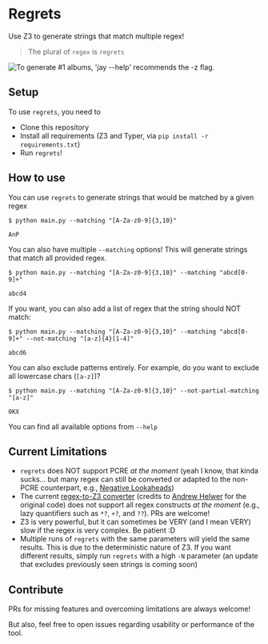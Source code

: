 # Regrets

Use Z3 to generate strings that match multiple regex!

> The plural of `regex` is `regrets`

![To generate #1 albums, 'jay --help' recommends the -z flag.](https://imgs.xkcd.com/comics/perl_problems.png)

## Setup

To use `regrets`, you need to

 - Clone this repository
 - Install all requirements (Z3 and Typer, via `pip install -r requirements.txt`)
 - Run `regrets`!

## How to use

You can use `regrets` to generate strings that would be matched by a given regex

```
$ python main.py --matching "[A-Za-z0-9]{3,10}"

AnP
```

You can also have multiple `--matching` options!
This will generate strings that match all provided regex.

```
$ python main.py --matching "[A-Za-z0-9]{3,10}" --matching "abcd[0-9]+"

abcd4
```

If you want, you can also add a list of regex that the string should NOT match:

```
$ python main.py --matching "[A-Za-z0-9]{3,10}" --matching "abcd[0-9]+" --not-matching "[a-z]{4}[1-4]"

abcd6
```

You can also exclude patterns entirely. For example, do you want to exclude all lowercase chars (`[a-z]`)?

```
$ python main.py --matching "[A-Za-z0-9]{3,10}" --not-partial-matching "[a-z]"           

0KX
```

You can find all available options from `--help`


## Current Limitations

 - `regrets` does NOT support PCRE *at the moment* (yeah I know, that kinda sucks... but many regex can still be converted or adapted to the non-PCRE counterpart, e.g., [Negative Lookaheads](https://avalz.it/tricks/simulating-negative-lookaheads-in-non-pcre-engines/))
 - The current [regex-to-Z3 converter](parser.py) (credits to [Andrew Helwer](https://ahelwer.ca/post/2022-01-19-z3-rbac/) for the original code) does not support all regex constructs *at the moment* (e.g., lazy quantifiers such as `*?`, `+?`, and `??`). PRs are welcome!
 - Z3 is very powerful, but it can sometimes be VERY (and I mean VERY) slow if the regex is very complex. Be patient :D
 - Multiple runs of `regrets` with the same parameters will yield the same results. This is due to the deterministic nature of Z3. If you want different results, simply run `regrets` with a high `-N` parameter (an update that excludes previously seen strings is coming soon)

## Contribute

PRs for missing features and overcoming limitations are always welcome!

But also, feel free to open issues regarding usability or performance of the tool.
